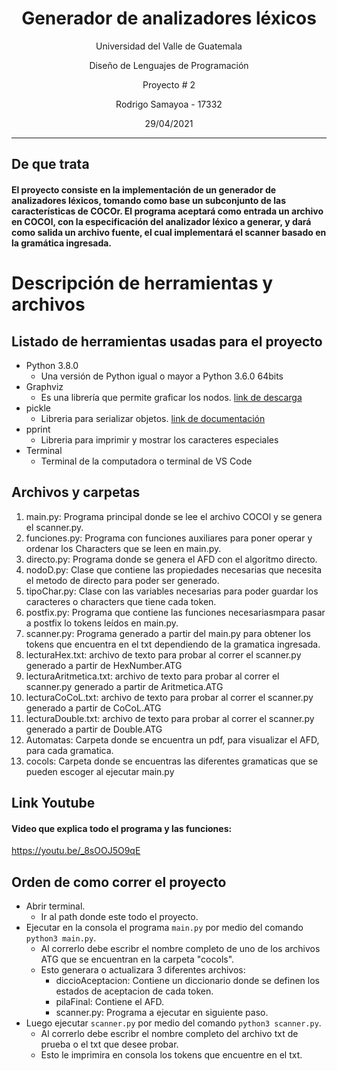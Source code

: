 <h1 align="center">
  Generador de analizadores léxicos
</h1>

<p align="center">Universidad del Valle de Guatemala</p>
<p align="center">Diseño de Lenguajes de Programación</p>
<p align="center">Proyecto # 2</p>
<p align="center">Rodrigo Samayoa - 17332</p>
<p align="center">29/04/2021</p>

<hr />

## De que trata

<h4>El proyecto consiste en la implementación de un generador de analizadores léxicos, tomando como base un subconjunto de las características de COCOr. El programa aceptará como entrada un archivo en COCOl, con la especificación del analizador léxico a generar, y dará como salida un archivo fuente, el cual implementará el scanner basado en la gramática ingresada.<h4>

# Descripción de herramientas  y archivos

## Listado de herramientas usadas para el proyecto

- Python 3.8.0
  - Una versión de Python igual o mayor a Python 3.6.0 64bits
- Graphviz
  - Es una librería que permite graficar los nodos. [link de descarga](https://graphviz.org/download/)
- pickle
  - Libreria para serializar objetos. [link de documentación](https://docs.python.org/3/library/pickle.html)
- pprint
  - Libreria para imprimir y mostrar los caracteres especiales
- Terminal
  - Terminal de la computadora o terminal de VS Code

## Archivos y carpetas
1. main.py: Programa principal donde se lee el archivo COCOl y se genera el scanner.py.
2. funciones.py: Programa con funciones auxiliares para poner operar y ordenar los Characters que se leen en main.py.
3. directo.py: Programa donde se genera el AFD con el algoritmo directo.
4. nodoD.py: Clase que contiene las propiedades necesarias que necesita el metodo de directo para poder ser generado.
5. tipoChar.py: Clase con las variables necesarias para poder guardar los caracteres o characters que tiene cada token.
6. postfix.py: Programa que contiene las funciones necesariasmpara pasar a postfix lo tokens leídos en main.py.
7. scanner.py: Programa generado a partir del main.py para obtener los tokens que encuentra en el txt dependiendo de la gramatica ingresada.
8. lecturaHex.txt: archivo de texto para probar al correr el scanner.py generado a partir de HexNumber.ATG
9. lecturaAritmetica.txt: archivo de texto para probar al correr el scanner.py generado a partir de Aritmetica.ATG
10. lecturaCoCoL.txt: archivo de texto para probar al correr el scanner.py generado a partir de CoCoL.ATG
11. lecturaDouble.txt: archivo de texto para probar al correr el scanner.py generado a partir de Double.ATG
12. Automatas: Carpeta donde se encuentra un pdf, para visualizar el AFD, para cada gramatica.
13. cocols: Carpeta donde se encuentras las diferentes gramaticas que se pueden escoger al ejecutar main.py

## Link Youtube
#### Video que explica todo el programa y las funciones:
https://youtu.be/_8sOOJ5O9qE

## Orden de como correr el proyecto

- Abrir terminal.
    - Ir al path donde este todo el proyecto.
- Ejecutar en la consola el programa `main.py` por medio del comando `python3 main.py`.
    - Al correrlo debe escribr el nombre completo de uno de los archivos ATG que se encuentran en la carpeta "cocols".
    - Esto generara o actualizara 3 diferentes archivos:
        - diccioAceptacion: Contiene un diccionario donde se definen los estados de aceptacion de cada token.
        - pilaFinal: Contiene el AFD.
        - scanner.py: Programa a ejecutar en siguiente paso.
- Luego ejecutar `scanner.py` por medio del comando `python3 scanner.py`.
    - Al correrlo debe escribr el nombre completo del archivo txt de prueba o el txt que desee probar.
    - Esto le imprimira en consola los tokens que encuentre en el txt.
